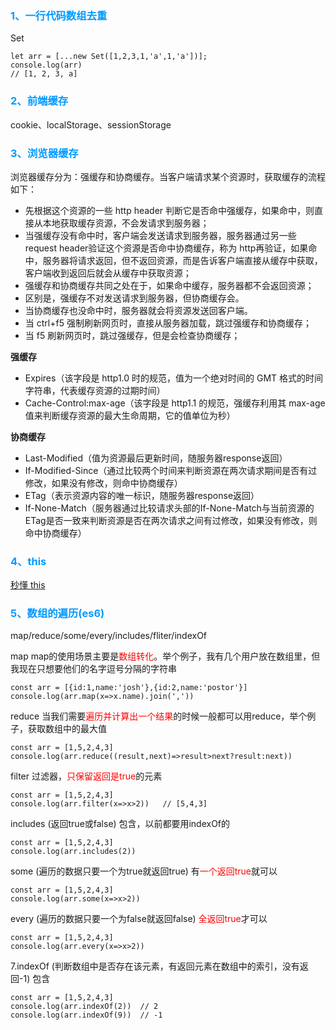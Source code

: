 <font color='#0099ff'><h3>1、一行代码数组去重</h3></font>
Set
```
let arr = [...new Set([1,2,3,1,'a',1,'a'])];
console.log(arr)  
// [1, 2, 3, a]
```
<font color='#0099ff'><h3>2、前端缓存</h3></font>

cookie、localStorage、sessionStorage

<font color='#0099ff'><h3>3、浏览器缓存</h3></font>
浏览器缓存分为：强缓存和协商缓存。当客户端请求某个资源时，获取缓存的流程如下：

- 先根据这个资源的一些 http header 判断它是否命中强缓存，如果命中，则直接从本地获取缓存资源，不会发请求到服务器；
- 当强缓存没有命中时，客户端会发送请求到服务器，服务器通过另一些 request header验证这个资源是否命中协商缓存，称为 http再验证，如果命中，服务器将请求返回，但不返回资源，而是告诉客户端直接从缓存中获取，客户端收到返回后就会从缓存中获取资源；
- 强缓存和协商缓存共同之处在于，如果命中缓存，服务器都不会返回资源；
- 区别是，强缓存不对发送请求到服务器，但协商缓存会。
- 当协商缓存也没命中时，服务器就会将资源发送回客户端。
- 当 ctrl+f5 强制刷新网页时，直接从服务器加载，跳过强缓存和协商缓存；
- 当 f5 刷新网页时，跳过强缓存，但是会检查协商缓存；

**强缓存**
- Expires（该字段是 http1.0 时的规范，值为一个绝对时间的 GMT 格式的时间字符串，代表缓存资源的过期时间）
- Cache-Control:max-age（该字段是 http1.1 的规范，强缓存利用其 max-age 值来判断缓存资源的最大生命周期，它的值单位为秒）

**协商缓存**
- Last-Modified（值为资源最后更新时间，随服务器response返回）
- If-Modified-Since（通过比较两个时间来判断资源在两次请求期间是否有过修改，如果没有修改，则命中协商缓存）
- ETag（表示资源内容的唯一标识，随服务器response返回）
- If-None-Match（服务器通过比较请求头部的If-None-Match与当前资源的ETag是否一致来判断资源是否在两次请求之间有过修改，如果没有修改，则命中协商缓存）



<font color='#0099ff'><h3>4、this</h3></font>
[秒懂 this](https://mp.weixin.qq.com/s?__biz=MzA3MzA5MDY2NA==&mid=2247484340&idx=1&sn=e5711cf3977ed6997b2923445136c709&chksm=9f1510b3a86299a5c9c703d9f8f5410993c2bc9da0ce87193999adb9015d7bb20cacc0cb0f48&mpshare=1&scene=1&srcid=1206xon8LYQilzRybXbDTB8z#rd)

<font color='#0099ff'><h3>5、数组的遍历(es6)</h3></font>
map/reduce/some/every/includes/fliter/indexOf

map
map的使用场景主要是<font color=red>数组转化</font>。举个例子，我有几个用户放在数组里，但我现在只想要他们的名字逗号分隔的字符串
```
const arr = [{id:1,name:'josh'},{id:2,name:'postor'}]
console.log(arr.map(x=>x.name).join(','))
```
reduce
当我们需要<font color=red>遍历并计算出一个结果</font>的时候一般都可以用reduce，举个例子，获取数组中的最大值
```
const arr = [1,5,2,4,3]
console.log(arr.reduce((result,next)=>result>next?result:next))
```
filter
过滤器，<font color=red>只保留返回是true</font>的元素
```
const arr = [1,5,2,4,3]
console.log(arr.filter(x=>x>2))   // [5,4,3]
```
includes (返回true或false)
包含，以前都要用indexOf的
```
const arr = [1,5,2,4,3]
console.log(arr.includes(2))
```
some (遍历的数据只要一个为true就返回true)
有<font color=red>一个返回true</font>就可以
```
const arr = [1,5,2,4,3]
console.log(arr.some(x=>x>2))
```
every (遍历的数据只要一个为false就返回false)
<font color=red>全返回true</font>才可以
```
const arr = [1,5,2,4,3]
console.log(arr.every(x=>x>2))
```

7.indexOf (判断数组中是否存在该元素，有返回元素在数组中的索引，没有返回-1)
包含
```
const arr = [1,5,2,4,3]
console.log(arr.indexOf(2))  // 2
console.log(arr.indexOf(9))  // -1
```
